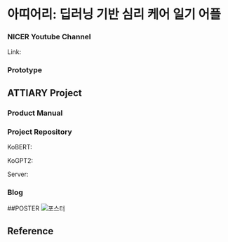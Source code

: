 # 아띠어리: 딥러닝 기반 심리 케어 일기 어플

### NICER Youtube Channel
Link:

### Prototype

## ATTIARY Project
### Product Manual

### Project Repository
KoBERT:

KoGPT2:

Server:

### Blog

##POSTER
![포스터](https://user-images.githubusercontent.com/68107000/170448923-ad3149a8-a079-4d82-bf55-9a8b917828e7.png)

## Reference
